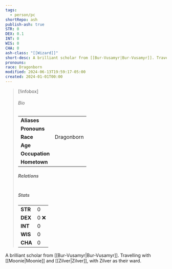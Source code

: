 ```yaml
---
tags:
  - person/pc
shortRepo: ash
publish-ash: true
STR: 0
DEX: 0.1
INT: 0
WIS: 0
CHA: 0
ash-class: "[[Wizard]]"
short-desc: A brilliant scholar from [[Bur-Vusamyr|Bur-Vusamyr]]. Travelling with [[Moonie|Moonie]] and [[Zilver|Zilver]], with Zilver as their ward.
pronouns: 
race: Dragonborn
modified: 2024-06-13T19:59:17-05:00
created: 2024-01-01T00:00
---
```


> [!infobox]
> ###### Bio
> |                |                  |
> | -------------- | ---------------- |
> |**Aliases**     |                 |
> |**Pronouns**    |            |
> |**Race**        | Dragonborn            |
> |**Age**         |             |
> |**Occupation**  |         |
> |**Hometown**||
> 
> ##### Relations
> |                |                           |
> | -------------- | ------------------------- |
> 
> ##### Stats
> |      |      |
> | ---- | ---- |
> | **STR**  | 0     |
> | **DEX**  | 0 ❌   |
> | **INT**  | 0     |
> | **WIS**  | 0     |
> | **CHA**  | 0     |

A brilliant scholar from [[Bur-Vusamyr|Bur-Vusamyr]]. Travelling with [[Moonie|Moonie]] and [[Zilver|Zilver]], with Zilver as their ward.


